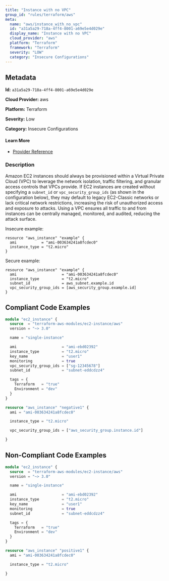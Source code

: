 ```yaml
---
title: "Instance with no VPC"
group_id: "rules/terraform/aws"
meta:
  name: "aws/instance_with_no_vpc"
  id: "a31a5a29-718a-4ff4-8001-a69e5e4d029e"
  display_name: "Instance with no VPC"
  cloud_provider: "aws"
  platform: "Terraform"
  framework: "Terraform"
  severity: "LOW"
  category: "Insecure Configurations"
---
```

## Metadata

**Id:** `a31a5a29-718a-4ff4-8001-a69e5e4d029e`

**Cloud Provider:** aws

**Platform:** Terraform

**Severity:** Low

**Category:** Insecure Configurations

#### Learn More

 - [Provider Reference](https://registry.terraform.io/providers/hashicorp/aws/latest/docs/resources/instance)

### Description

 Amazon EC2 instances should always be provisioned within a Virtual Private Cloud (VPC) to leverage the network isolation, traffic filtering, and granular access controls that VPCs provide. If EC2 instances are created without specifying a `subnet_id` or `vpc_security_group_ids` (as shown in the configuration below), they may default to legacy EC2-Classic networks or lack critical network restrictions, increasing the risk of unauthorized access and exposure to attacks. Using a VPC ensures all traffic to and from instances can be centrally managed, monitored, and audited, reducing the attack surface.

Insecure example:
```
resource "aws_instance" "example" {
  ami           = "ami-003634241a8fcdec0"
  instance_type = "t2.micro"
}
```

Secure example:
```
resource "aws_instance" "example" {
  ami                    = "ami-003634241a8fcdec0"
  instance_type          = "t2.micro"
  subnet_id              = aws_subnet.example.id
  vpc_security_group_ids = [aws_security_group.example.id]
}
```


## Compliant Code Examples
```terraform
module "ec2_instance" {
  source  = "terraform-aws-modules/ec2-instance/aws"
  version = "~> 3.0"

  name = "single-instance"

  ami                    = "ami-ebd02392"
  instance_type          = "t2.micro"
  key_name               = "user1"
  monitoring             = true
  vpc_security_group_ids = ["sg-12345678"]
  subnet_id              = "subnet-eddcdzz4"

  tags = {
    Terraform   = "true"
    Environment = "dev"
  }
}

```

```terraform
resource "aws_instance" "negative1" {
  ami = "ami-003634241a8fcdec0"

  instance_type = "t2.micro"

  vpc_security_group_ids = ["aws_security_group.instance.id"]

}

```
## Non-Compliant Code Examples
```terraform
module "ec2_instance" {
  source  = "terraform-aws-modules/ec2-instance/aws"
  version = "~> 3.0"

  name = "single-instance"

  ami                    = "ami-ebd02392"
  instance_type          = "t2.micro"
  key_name               = "user1"
  monitoring             = true
  subnet_id              = "subnet-eddcdzz4"

  tags = {
    Terraform   = "true"
    Environment = "dev"
  }
}

```

```terraform
resource "aws_instance" "positive1" {
  ami = "ami-003634241a8fcdec0"

  instance_type = "t2.micro"

}
```